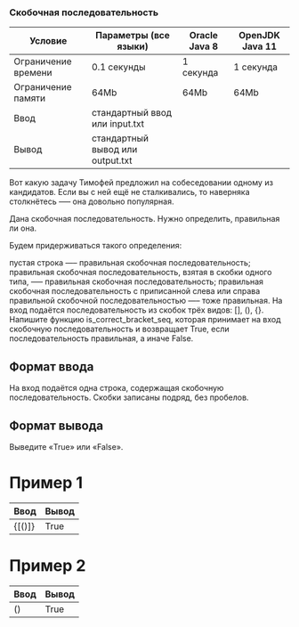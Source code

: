 ### Скобочная последовательность

| Условие             | Параметры (все языки)            | Oracle Java 8 | OpenJDK Java 11 |
| ------------------- | -------------------------------- | ------------- | --------------- |
| Ограничение времени | 0.1 секунды                      | 1 секунда     | 1 секунда       |
| Ограничение памяти  | 64Mb                             | 64Mb          | 64Mb            |
| Ввод                | стандартный ввод или input.txt   |
| Вывод               | стандартный вывод или output.txt |

Вот какую задачу Тимофей предложил на собеседовании одному из кандидатов. Если вы с ней ещё не сталкивались, то наверняка столкнётесь –— она довольно популярная.

Дана скобочная последовательность. Нужно определить, правильная ли она.

Будем придерживаться такого определения:

пустая строка —– правильная скобочная последовательность;
правильная скобочная последовательность, взятая в скобки одного типа, –— правильная скобочная последовательность;
правильная скобочная последовательность с приписанной слева или справа правильной скобочной последовательностью —– тоже правильная.
На вход подаётся последовательность из скобок трёх видов: [], (), {}.
Напишите функцию is_correct_bracket_seq, которая принимает на вход скобочную последовательность и возвращает True, если последовательность правильная, а иначе False.

## Формат ввода

На вход подаётся одна строка, содержащая скобочную последовательность. Скобки записаны подряд, без пробелов.

## Формат вывода

Выведите «True» или «False».

# Пример 1

| Ввод   | Вывод |
| ------ | ----- |
| {[()]} | True  |

# Пример 2

| Ввод | Вывод |
| ---- | ----- |
| ()   | True  |

